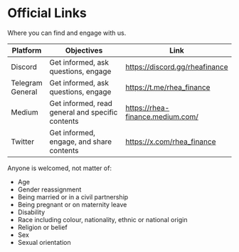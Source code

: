 # Official Links

Where you can find and engage with us.

<table><thead><tr><th>Platform</th><th width="267.3333333333333">Objectives</th><th>Link</th></tr></thead><tbody><tr><td>Discord</td><td>Get informed, ask questions, engage</td><td><a href="https://discord.gg/rheafinance">https://discord.gg/rheafinance</a></td></tr><tr><td>Telegram General</td><td>Get informed, ask questions, engage</td><td><a href="https://t.me/rhea_finance">https://t.me/rhea_finance</a></td></tr><tr><td>Medium</td><td>Get informed, read general and specific contents</td><td><a href="https://rhea-finance.medium.com/">https://rhea-finance.medium.com/</a></td></tr><tr><td>Twitter</td><td>Get informed, engage, and share contents</td><td><a href="https://x.com/rhea_finance">https://x.com/rhea_finance</a></td></tr></tbody></table>

Anyone is welcomed, not matter of:

* Age
* Gender reassignment
* Being married or in a civil partnership
* Being pregnant or on maternity leave
* Disability
* Race including colour, nationality, ethnic or national origin
* Religion or belief
* Sex
* Sexual orientation
